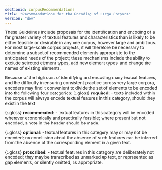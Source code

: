 ```yaml
---
sectionid: corpusRecommendations
title: "Recommendations for the Encoding of Large Corpora"
version: "dev"
---
```


These Guidelines include proposals for the identification and encoding of a far greater variety of textual features and characteristics than is likely to be either feasible or desirable in any one corpus, however large and ambitious. For most large-scale corpus projects, it will therefore be necessary to determine a subset of recommended elements appropriate to the anticipated needs of the project; these mechanisms include the ability to exclude selected element types, add new element types, and change the names of existing elements.

Because of the high cost of identifying and encoding many textual features, and the difficulty in ensuring consistent practice across very large corpora, encoders may find it convenient to divide the set of elements to be encoded into the following four categories: 
{:.gloss}
**required**:  - texts included within the corpus will always encode textual features in this
          category, should they exist in the text

{:.gloss}
**recommended**:  - textual features in this category will be encoded wherever economically and
          practically feasible; where present but not encoded, a note in the header should be
          made.

{:.gloss}
**optional**:  - textual features in this category may or may not be encoded; no conclusion about
          the absence of such features can be inferred from the absence of the corresponding element
          in a given text.

{:.gloss}
**proscribed**:  - textual features in this category are deliberately not encoded; they may be
          transcribed as unmarked up text, or represented as gap elements, or
          silently omitted, as appropriate.

 
